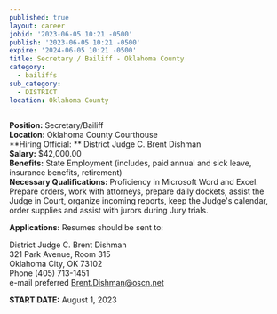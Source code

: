 ```yaml
---
published: true
layout: career
jobid: '2023-06-05 10:21 -0500'
publish: '2023-06-05 10:21 -0500'
expire: '2024-06-05 10:21 -0500'
title: Secretary / Bailiff - Oklahoma County
category:
  - bailiffs
sub_category:
  - DISTRICT
location: Oklahoma County
---
```

**Position:** Secretary/Bailiff  
**Location:** Oklahoma County Courthouse  
**Hiring Official: ** District Judge C. Brent Dishman  
**Salary:** $42,000.00  
**Benefits:** State Employment (includes, paid annual and sick leave, insurance benefits, retirement)  
**Necessary Qualifications:** Proficiency in Microsoft Word and Excel.  Prepare orders, work with attorneys, prepare daily dockets, assist the Judge in Court, organize incoming reports, keep the Judge's calendar, order supplies and assist with jurors during Jury trials.
					
**Applications:** Resumes should be sent to:

District Judge C. Brent Dishman  
321 Park Avenue, Room 315  
Oklahoma City, OK  73102  
Phone (405) 713-1451  
e-mail preferred [Brent.Dishman@oscn.net](mailto:Brent.Dishman@oscn.net)

**START DATE:** August 1, 2023
